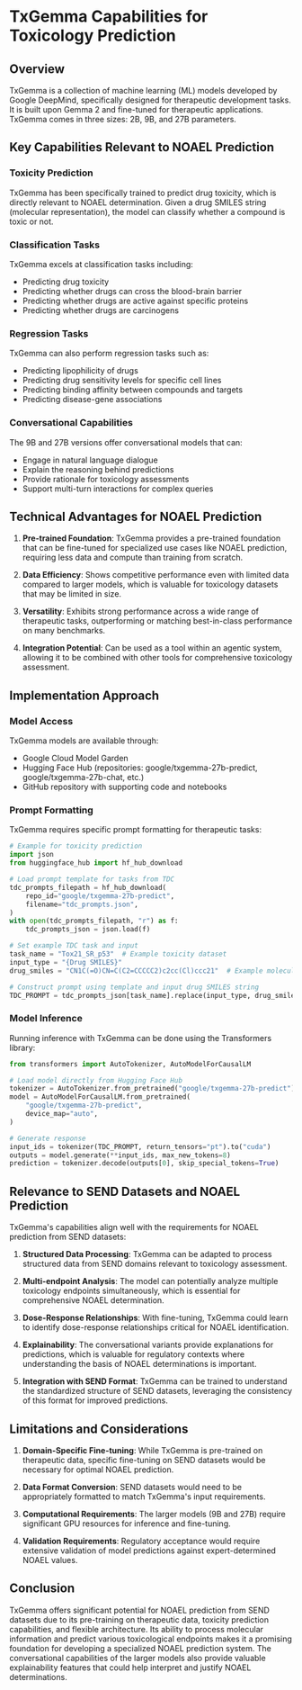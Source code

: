 # TxGemma Capabilities for Toxicology Prediction

## Overview

TxGemma is a collection of machine learning (ML) models developed by Google DeepMind, specifically designed for therapeutic development tasks. It is built upon Gemma 2 and fine-tuned for therapeutic applications. TxGemma comes in three sizes: 2B, 9B, and 27B parameters.

## Key Capabilities Relevant to NOAEL Prediction

### Toxicity Prediction
TxGemma has been specifically trained to predict drug toxicity, which is directly relevant to NOAEL determination. Given a drug SMILES string (molecular representation), the model can classify whether a compound is toxic or not.

### Classification Tasks
TxGemma excels at classification tasks including:
- Predicting drug toxicity
- Predicting whether drugs can cross the blood-brain barrier
- Predicting whether drugs are active against specific proteins
- Predicting whether drugs are carcinogens

### Regression Tasks
TxGemma can also perform regression tasks such as:
- Predicting lipophilicity of drugs
- Predicting drug sensitivity levels for specific cell lines
- Predicting binding affinity between compounds and targets
- Predicting disease-gene associations

### Conversational Capabilities
The 9B and 27B versions offer conversational models that can:
- Engage in natural language dialogue
- Explain the reasoning behind predictions
- Provide rationale for toxicology assessments
- Support multi-turn interactions for complex queries

## Technical Advantages for NOAEL Prediction

1. **Pre-trained Foundation**: TxGemma provides a pre-trained foundation that can be fine-tuned for specialized use cases like NOAEL prediction, requiring less data and compute than training from scratch.

2. **Data Efficiency**: Shows competitive performance even with limited data compared to larger models, which is valuable for toxicology datasets that may be limited in size.

3. **Versatility**: Exhibits strong performance across a wide range of therapeutic tasks, outperforming or matching best-in-class performance on many benchmarks.

4. **Integration Potential**: Can be used as a tool within an agentic system, allowing it to be combined with other tools for comprehensive toxicology assessment.

## Implementation Approach

### Model Access
TxGemma models are available through:
- Google Cloud Model Garden
- Hugging Face Hub (repositories: google/txgemma-27b-predict, google/txgemma-27b-chat, etc.)
- GitHub repository with supporting code and notebooks

### Prompt Formatting
TxGemma requires specific prompt formatting for therapeutic tasks:
```python
# Example for toxicity prediction
import json
from huggingface_hub import hf_hub_download

# Load prompt template for tasks from TDC
tdc_prompts_filepath = hf_hub_download(
    repo_id="google/txgemma-27b-predict",
    filename="tdc_prompts.json",
)
with open(tdc_prompts_filepath, "r") as f:
    tdc_prompts_json = json.load(f)

# Set example TDC task and input
task_name = "Tox21_SR_p53"  # Example toxicity dataset
input_type = "{Drug SMILES}"
drug_smiles = "CN1C(=O)CN=C(C2=CCCCC2)c2cc(Cl)ccc21"  # Example molecule

# Construct prompt using template and input drug SMILES string
TDC_PROMPT = tdc_prompts_json[task_name].replace(input_type, drug_smiles)
```

### Model Inference
Running inference with TxGemma can be done using the Transformers library:
```python
from transformers import AutoTokenizer, AutoModelForCausalLM

# Load model directly from Hugging Face Hub
tokenizer = AutoTokenizer.from_pretrained("google/txgemma-27b-predict")
model = AutoModelForCausalLM.from_pretrained(
    "google/txgemma-27b-predict",
    device_map="auto",
)

# Generate response
input_ids = tokenizer(TDC_PROMPT, return_tensors="pt").to("cuda")
outputs = model.generate(**input_ids, max_new_tokens=8)
prediction = tokenizer.decode(outputs[0], skip_special_tokens=True)
```

## Relevance to SEND Datasets and NOAEL Prediction

TxGemma's capabilities align well with the requirements for NOAEL prediction from SEND datasets:

1. **Structured Data Processing**: TxGemma can be adapted to process structured data from SEND domains relevant to toxicology assessment.

2. **Multi-endpoint Analysis**: The model can potentially analyze multiple toxicology endpoints simultaneously, which is essential for comprehensive NOAEL determination.

3. **Dose-Response Relationships**: With fine-tuning, TxGemma could learn to identify dose-response relationships critical for NOAEL identification.

4. **Explainability**: The conversational variants provide explanations for predictions, which is valuable for regulatory contexts where understanding the basis of NOAEL determinations is important.

5. **Integration with SEND Format**: TxGemma can be trained to understand the standardized structure of SEND datasets, leveraging the consistency of this format for improved predictions.

## Limitations and Considerations

1. **Domain-Specific Fine-tuning**: While TxGemma is pre-trained on therapeutic data, specific fine-tuning on SEND datasets would be necessary for optimal NOAEL prediction.

2. **Data Format Conversion**: SEND datasets would need to be appropriately formatted to match TxGemma's input requirements.

3. **Computational Requirements**: The larger models (9B and 27B) require significant GPU resources for inference and fine-tuning.

4. **Validation Requirements**: Regulatory acceptance would require extensive validation of model predictions against expert-determined NOAEL values.

## Conclusion

TxGemma offers significant potential for NOAEL prediction from SEND datasets due to its pre-training on therapeutic data, toxicity prediction capabilities, and flexible architecture. Its ability to process molecular information and predict various toxicological endpoints makes it a promising foundation for developing a specialized NOAEL prediction system. The conversational capabilities of the larger models also provide valuable explainability features that could help interpret and justify NOAEL determinations.